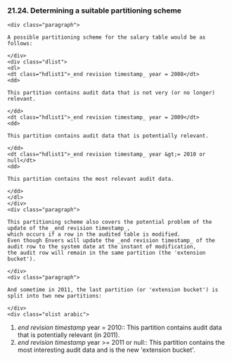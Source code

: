  ### 21.24. Determining a suitable partitioning scheme

    <div class="paragraph">

    A possible partitioning scheme for the salary table would be as follows:

    </div>
    <div class="dlist">
    <dl>
    <dt class="hdlist1">_end revision timestamp_ year = 2008</dt>
    <dd>

    This partition contains audit data that is not very (or no longer) relevant.

    </dd>
    <dt class="hdlist1">_end revision timestamp_ year = 2009</dt>
    <dd>

    This partition contains audit data that is potentially relevant.

    </dd>
    <dt class="hdlist1">_end revision timestamp_ year &gt;= 2010 or null</dt>
    <dd>

    This partition contains the most relevant audit data.

    </dd>
    </dl>
    </div>
    <div class="paragraph">

    This partitioning scheme also covers the potential problem of the update of the _end revision timestamp_,
    which occurs if a row in the audited table is modified.
    Even though Envers will update the _end revision timestamp_ of the audit row to the system date at the instant of modification,
    the audit row will remain in the same partition (the 'extension bucket').

    </div>
    <div class="paragraph">

    And sometime in 2011, the last partition (or 'extension bucket') is split into two new partitions:

    </div>
    <div class="olist arabic">

1.  _end revision timestamp_ year = 2010:: This partition contains audit data that is potentially relevant (in 2011).
2.  _end revision timestamp_ year &gt;= 2011 or null:: This partition contains the most interesting audit data and is the new 'extension bucket'.
    </div>
    </div>
    <div class="sect2">
